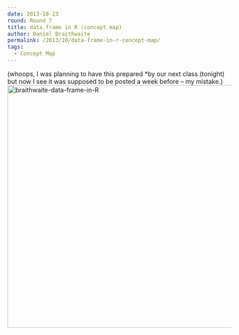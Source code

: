 ```yaml
---
date: 2013-10-23
round: Round 7
title: data.frame in R (concept map)
author: Daniel Braithwaite
permalink: /2013/10/data-frame-in-r-concept-map/
tags:
  - Concept Map
---
```

(whoops, I was planning to have this prepared *by our next class (tonight) but now I see it was supposed to be posted a week before &#8211; my mistake.)[  
][1][<img class="alignleft size-large wp-image-4909" alt="braithwaite-data-frame-in-R" src="http://files.software-carpentry.org/training-course/2013/10/braithwaite-data-frame-in-R-1024x791.png" width="707" height="546" />][2]

 [1]: http://files.software-carpentry.org/training-course/2013/10/braithwaite-data-frame-in-R.pdf
 [2]: http://files.software-carpentry.org/training-course/2013/10/braithwaite-data-frame-in-R.png
